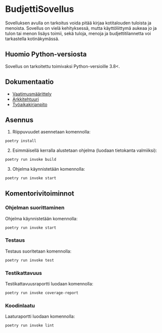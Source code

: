 # BudjettiSovellus

Sovelluksen avulla on tarkoitus voida pitää kirjaa kotitalouden tuloista ja menoista. Sovellus on vielä kehityksessä, mutta käyttöliittymä aukeaa jo ja tulon tai menon lisäys toimii, sekä tuloja, menoja ja budjettitilannetta voi tarkastella kotinäkymässä.

## Huomio Python-versiosta

Sovellus on tarkoitettu toimivaksi Python-versioille 3.8<.

## Dokumentaatio

- [Vaatimusmäärittely](./dokumentaatio/vaatimusmaarittely.md)
- [Arkkitehtuuri](./dokumentaatio/arkkitehtuuri.md)
- [Työaikakirjanpito](./dokumentaatio/tuntikirjanpito.md)

## Asennus

1. Riippuvuudet asennetaan komennolla:

```bash
poetry install
```

2. Esimmäisellä kerralla alustetaan ohjelma (luodaan tietokanta valmiiksi):

```bash
poetry run invoke build
```

3. Ohjelma käynnistetään komennolla:

```bash
poetry run invoke start
```

## Komentorivitoiminnot

### Ohjelman suorittaminen

Ohjelma käynnistetään komennolla:

```bash
poetry run invoke start
```

### Testaus

Testaus suoritetaan komennolla:

```bash
poetry run invoke test
```

### Testikattavuus

Testikattavuusraportti luodaan komennolla:

```bash
poetry run invoke coverage-report
```

### Koodinlaatu

Laaturaportti luodaan komennolla:

```bash
poetry run invoke lint
```
